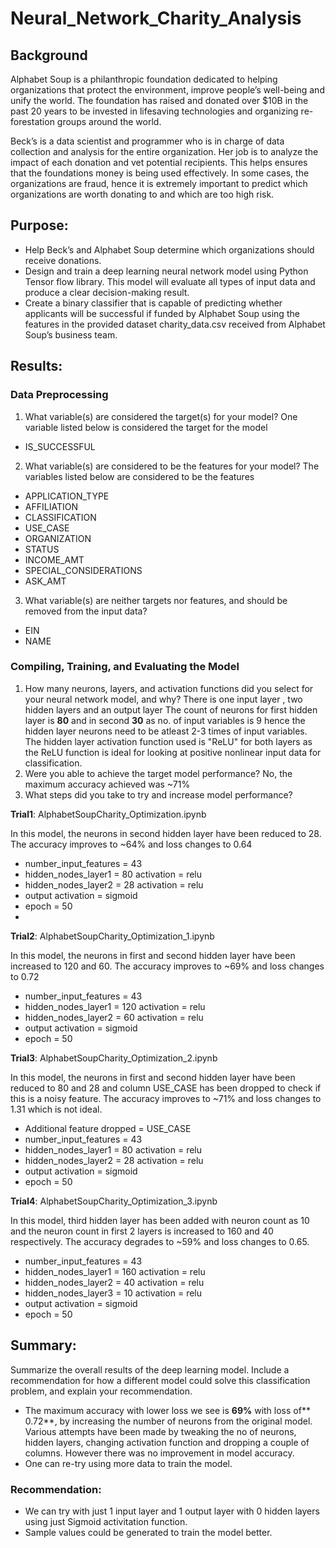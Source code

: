 # Neural_Network_Charity_Analysis

## Background
Alphabet Soup is a philanthropic foundation dedicated to helping organizations that protect the environment, improve people’s well-being and unify the world. The foundation has raised and donated over $10B in the past 20 years to be invested in lifesaving technologies and organizing re-forestation groups around the world. 

Beck’s is a data scientist and programmer who is in charge of data collection and analysis for the entire organization. Her job is to analyze the impact of each donation and vet potential recipients. This helps ensures that the foundations money is being used effectively.
In some cases, the organizations are fraud, hence it is extremely important to predict which organizations are worth donating to and which are too high risk.

## Purpose:
- Help Beck’s and Alphabet Soup determine which organizations should receive donations.
- Design and train a deep learning neural network model using Python Tensor flow library. This model will evaluate all types of input data and produce a clear decision-making result.
- Create a binary classifier that is capable of predicting whether applicants will be successful if funded by Alphabet Soup using the features in the provided dataset charity_data.csv received from Alphabet Soup’s business team.

##  Results:

### Data Preprocessing
1. What variable(s) are considered the target(s) for your model?
   One variable listed below is considered the target for the model
  - IS_SUCCESSFUL
   
2. What variable(s) are considered to be the features for your model?
  The variables listed below are considered to be the features

  - APPLICATION_TYPE          
  - AFFILIATION                 
  - CLASSIFICATION            
  - USE_CASE                    
  - ORGANIZATION                
  - STATUS                       
  - INCOME_AMT                   
  - SPECIAL_CONSIDERATIONS       
  - ASK_AMT                   

3. What variable(s) are neither targets nor features, and should be removed from the input data?
  - EIN
  - NAME
  
  
### Compiling, Training, and Evaluating the Model
1. How many neurons, layers, and activation functions did you select for your neural network model, and why?
There is one input layer , two hidden layers and an output layer
The count of neurons for first hidden layer is **80** and in second **30** as no. of input variables is 9 hence the hidden layer neurons need to be atleast 2-3 times of input variables. The hidden layer activation function used is "ReLU" for both layers as the ReLU function is ideal for looking at positive nonlinear input data for classification. 
2. Were you able to achieve the target model performance?
   No, the maximum accuracy achieved was ~71%
3. What steps did you take to try and increase model performance?

**Trial1**: AlphabetSoupCharity_Optimization.ipynb

In this model, the neurons in second hidden layer have been reduced to 28. The accuracy improves to ~64% and loss changes to 0.64
-  number_input_features = 43
-  hidden_nodes_layer1 = 80 activation = relu
-  hidden_nodes_layer2 = 28 activation = relu
-  output activation = sigmoid
-  epoch = 50
-  
**Trial2**: AlphabetSoupCharity_Optimization_1.ipynb

In this model, the neurons in first and second hidden layer have been increased to 120 and 60. The accuracy improves to ~69% and loss changes to 0.72
-  number_input_features = 43
-  hidden_nodes_layer1 = 120 activation = relu
-  hidden_nodes_layer2 = 60 activation = relu
-  output activation = sigmoid
-  epoch = 50

**Trial3**: AlphabetSoupCharity_Optimization_2.ipynb

In this model, the neurons in first and second hidden layer have been reduced to 80 and 28 and column USE_CASE has been dropped to check if this is a noisy feature. The accuracy improves to ~71% and loss changes to 1.31 which is not ideal. 
-  Additional feature dropped = USE_CASE
-  number_input_features = 43
-  hidden_nodes_layer1 = 80 activation = relu
-  hidden_nodes_layer2 = 28 activation = relu
-  output activation = sigmoid
-  epoch = 50


**Trial4**: AlphabetSoupCharity_Optimization_3.ipynb

In this model, third hidden layer has been added with neuron count as 10 and the neuron count in first 2 layers is increased to 160 and 40 respectively. The accuracy degrades to ~59% and loss changes to 0.65. 

-  number_input_features = 43
-  hidden_nodes_layer1 = 160 activation = relu
-  hidden_nodes_layer2 = 40 activation = relu
-  hidden_nodes_layer3 = 10 activation = relu
-  output activation = sigmoid
-  epoch = 50

## Summary:
Summarize the overall results of the deep learning model. Include a recommendation for how a different model could solve this classification problem, and explain your recommendation.

-  The maximum accuracy with lower loss we see is **69%** with loss of** 0.72**, by increasing the number of neurons from the original model. Various attempts have been made by tweaking the no of neurons, hidden layers, changing activation function and dropping a couple of columns. However there was no improvement in model accuracy.
-  One can re-try using more data to train the model.

### Recommendation:
- We can try with just 1 input layer and 1 output layer with 0 hidden layers using just Sigmoid activitation function. 
- Sample values could be generated to train the model better.

